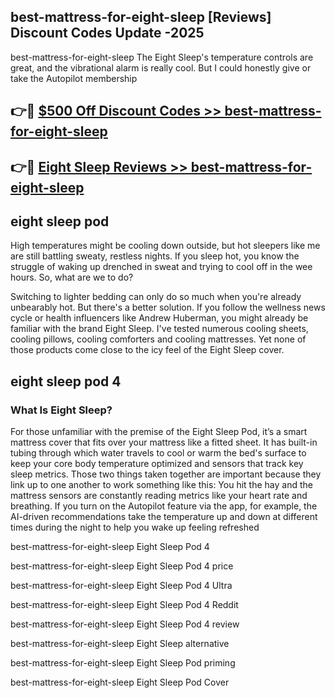 ## best-mattress-for-eight-sleep [Reviews​] Discount Codes Update -2025

best-mattress-for-eight-sleep The Eight Sleep's temperature controls are great, and the vibrational alarm is really cool. But I could honestly give or take the Autopilot membership

## 👉🔴 [$500 Off Discount Codes >> best-mattress-for-eight-sleep](http://download.freeplayer.one?title=best-mattress-for-eight-sleep&ref=18-ES)

## 👉🔴 [Eight Sleep Reviews >> best-mattress-for-eight-sleep](http://download.freeplayer.one?title=best-mattress-for-eight-sleep&ref=18-ES)

## eight sleep pod

High temperatures might be cooling down outside, but hot sleepers like me are still battling sweaty, restless nights. If you sleep hot, you know the struggle of waking up drenched in sweat and trying to cool off in the wee hours. So, what are we to do?

Switching to lighter bedding can only do so much when you're already unbearably hot. But there's a better solution. If you follow the wellness news cycle or health influencers like Andrew Huberman, you might already be familiar with the brand Eight Sleep. I've tested numerous cooling sheets, cooling pillows, cooling comforters and cooling mattresses. Yet none of those products come close to the icy feel of the Eight Sleep cover.

## eight sleep pod 4

### What Is Eight Sleep?

For those unfamiliar with the premise of the Eight Sleep Pod, it’s a smart mattress cover that fits over your mattress like a fitted sheet. It has built-in tubing through which water travels to cool or warm the bed's surface to keep your core body temperature optimized and sensors that track key sleep metrics. Those two things taken together are important because they link up to one another to work something like this: You hit the hay and the mattress sensors are constantly reading metrics like your heart rate and breathing. If you turn on the Autopilot feature via the app, for example, the AI-driven recommendations take the temperature up and down at different times during the night to help you wake up feeling refreshed

best-mattress-for-eight-sleep Eight Sleep Pod 4

best-mattress-for-eight-sleep Eight Sleep Pod 4 price

best-mattress-for-eight-sleep Eight Sleep Pod 4 Ultra

best-mattress-for-eight-sleep Eight Sleep Pod 4 Reddit

best-mattress-for-eight-sleep Eight Sleep Pod 4 review

best-mattress-for-eight-sleep Eight Sleep alternative

best-mattress-for-eight-sleep Eight Sleep Pod priming

best-mattress-for-eight-sleep Eight Sleep Pod Cover